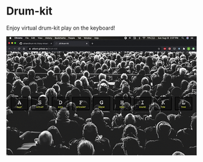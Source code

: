 # Drum-kit
Enjoy virtual drum-kit play on the keyboard! 

<img src='https://github.com/a5lam/Devfolio/blob/master/img/portfolio/drum-kit.gif?raw=true' ></img>
